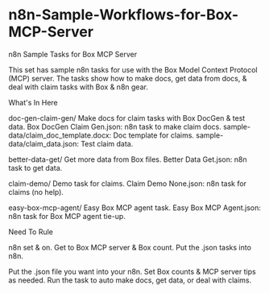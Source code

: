 # n8n-Sample-Workflows-for-Box-MCP-Server
n8n Sample Tasks for Box MCP Server

This set has sample n8n tasks for use with the Box Model Context Protocol (MCP) server. The tasks show how to make docs, get data from docs, & deal with claim tasks with Box & n8n gear.

What's In Here

doc-gen-claim-gen/
Make docs for claim tasks with Box DocGen & test data.
Box DocGen Claim Gen.json: n8n task to make claim docs.
sample-data/claim_doc_template.docx: Doc template for claims.
sample-data/claim_data.json: Test claim data.

better-data-get/
Get more data from Box files.
Better Data Get.json: n8n task to get data.

claim-demo/
Demo task for claims.
Claim Demo None.json: n8n task for claims (no help).

easy-box-mcp-agent/
Easy Box MCP agent task.
Easy Box MCP Agent.json: n8n task for Box MCP agent tie-up.

Need To Rule

n8n set & on.
Get to Box MCP server & Box count.
Put the .json tasks into n8n.


Put the .json file you want into your n8n.
Set Box counts & MCP server tips as needed.
Run the task to auto make docs, get data, or deal with claims.
